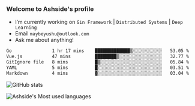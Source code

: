 ### Welcome to Ashside's profile

- I’m currently working on `Gin Framework` | `Distributed Systems` | `Deep Learning`
- Email `maybeyushu@outlook.com`
- Ask me about anything!

<!--START_SECTION:waka-->

```txt
Go               1 hr 17 mins    █████████████▒░░░░░░░░░░░   53.05 %
Vue.js           47 mins         ████████▒░░░░░░░░░░░░░░░░   32.77 %
GitIgnore file   8 mins          █▒░░░░░░░░░░░░░░░░░░░░░░░   05.84 %
YAML             5 mins          █░░░░░░░░░░░░░░░░░░░░░░░░   03.51 %
Markdown         4 mins          ▓░░░░░░░░░░░░░░░░░░░░░░░░   03.04 %
```

<!--END_SECTION:waka-->

![GitHub stats](https://github-readme-stats.vercel.app/api?username=Ashside)

![Ashside's Most used languages](https://github-readme-stats.vercel.app/api/top-langs/?username=Ashside&layout=compact&hide_border=true&langs_count=10)


